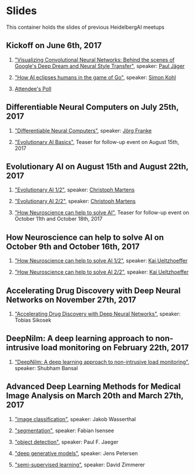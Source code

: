 # Slides

This container holds the slides of previous HeidelbergAI meetups

## Kickoff on June 6th, 2017

1) ["Visualizing Convolutional Neural Networks: Behind the scenes of Google's Deep Dream and Neural Style Transfer"](https://HeidelbergAI.github.io/slides/KickOff/UnderstandCNN/), speaker: [Paul Jäger](https://twitter.com/pfjaeger)

2) ["How AI eclipses humans in the game of Go"](https://heidelbergai.github.io/slides/KickOff/AlphaGo/), speaker: [Simon Kohl](https://twitter.com/saakohl)

3) [Attendee's Poll](https://heidelbergai.github.io/slides/KickOff/Feedback/)


## Differentiable Neural Computers on July 25th, 2017

1) ["Differentiable Neural Computers"](https://HeidelbergAI.github.io/slides/DifferentiableNeuralComputers/DNC_Talk/DNC_HDAI.pdf), speaker: [Jörg Franke](https://github.com/joergfranke)

2) ["Evolutionary AI Basics"](https://HeidelbergAI.github.io/slides/DifferentiableNeuralComputers/TeaserNEAT/), Teaser for follow-up event on August 15th, 2017




## Evolutionary AI on August 15th and August 22th, 2017

1) ["Evolutionary AI 1/2"](https://heidelbergai.github.io/slides/EvolutionaryAI/AI-Workshop/part-01.html), speaker: [Christoph Martens](https://github.com/cookiengineer/)

2) ["Evolutionary AI 2/2"](https://heidelbergai.github.io/slides/EvolutionaryAI/AI-Workshop/part-02.html), speaker: [Christoph Martens](https://github.com/cookiengineer/)

3) ["How Neuroscience can help to solve AI"](https://HeidelbergAI.github.io/slides/EvolutionaryAI/TeaserNeuro/neuro_teaser.pdf), Teaser for follow-up event on October 11th and October 18th, 2017


## How Neuroscience can help to solve AI on October 9th and October 16th, 2017

1) ["How Neuroscience can help to solve AI 1/2"](https://heidelbergai.github.io/slides/NeuroScienceInAI/active_inference_1009_1.pdf), speaker: [Kai Ueltzhoeffer](https://kaiu.me/)


2) ["How Neuroscience can help to solve AI 2/2"](https://heidelbergai.github.io/slides/NeuroScienceInAI/active_inference_1016_2.pdf), speaker: [Kai Ueltzhoeffer](https://kaiu.me/)

## Accelerating Drug Discovery with Deep Neural Networks on November 27th, 2017

1) ["Accelerating Drug Discovery with Deep Neural Networks"](https://heidelbergai.github.io/slides/DrugDiscovery/drug_discovery.pdf), speaker: Tobias Sikosek


## DeepNilm: A deep learning approach to non-intrusive load monitoring on February 22th, 2017

1) ["DeepNilm: A deep learning approach to non-intrusive load monitoring"](https://heidelbergai.github.io/slides/DeepNILM/deep_nilm.pdf), speaker: Shubham Bansal



## Advanced Deep Learning Methods for Medical Image Analysis on March 20th and March 27th, 2017

1) ["image classification"](https://heidelbergai.github.io/slides/DeepMedicalImageAnalysis/01_image_classification.pdf), speaker: Jakob Wasserthal

2) ["segmentation"](https://heidelbergai.github.io/slides/DeepMedicalImageAnalysis/2_segmentation.pdf), speaker: Fabian Isensee

3) ["object detection"](https://heidelbergai.github.io/slides/DeepMedicalImageAnalysis/03_object_detection.pdf), speaker: Paul F. Jaeger

4) ["deep generative models"](https://heidelbergai.github.io/slides/DeepMedicalImageAnalysis/04_deep_generative_models.pdf), speaker: Jens Petersen

5) ["semi-supervised learning"](https://heidelbergai.github.io/slides/DeepMedicalImageAnalysis/05_semi_supervised_learning.pdf), speaker: David Zimmerer



